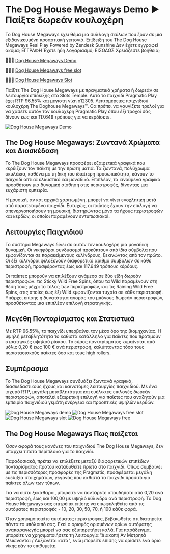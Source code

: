 # The Dog House Megaways Demo ▶ Παίξτε δωρεάν κουλοχέρη

Το Dog House Megaways έχει θέμα μια συλλογή σκύλων που ζουν σε μια εξιδανικευμένη προαστιακή γειτονιά. Επίδειξη του The Dog House Megaways Real Play Powered by Zendesk Sunshine Δεν έχετε εγγραφεί ακόμα; ΕΓΓΡΑΦΗ Έχετε ήδη λογαριασμό; ΕΙΣΟΔΟΣ Χρειάζεστε βοήθεια;

🎰🎰🎰 [Dog House Megaways Demo​](https://tinyurl.com/5cf9vu6b)

💎💎💎 [Dog House Megaways free slot​](https://tinyurl.com/5cf9vu6b)

🌟🌟🌟 [Dog House Megaways Slot​​](https://tinyurl.com/5cf9vu6b)

Παίξτε The Dog House Megaways με πραγματικά χρήματα ή δωρεάν σε λειτουργία επίδειξης στο Slots Temple. Αυτό το παιχνίδι Pragmatic Play έχει RTP 96,55% και μέγιστη νίκη x12305. Λεπτομέρειες παιχνιδιού κουλοχέρη The Doghouse Megaways™. Θα πρέπει να γαυγίζετε τρελοί για να χάσετε αυτόν τον κουλοχέρη Pragmatic Play όπου έξι τροχοί σάς δίνουν έως και 117.649 τρόπους για να κερδίσετε.

![Dog House Megaways Demo​](https://ts2.mm.bing.net/th?q=Dog%20House%20Megaways%20Demo​)


## The Dog House Megaways: Ζωντανά Χρώματα και Διασκέδαση

Το The Dog House Megaways προσφέρει εξαιρετικά γραφικά που κερδίζουν τον παίκτη με την πρώτη ματιά. Τα ζωντανά, πολύχρωμα σκυλάκια, καθένα με τη δική του ιδιαίτερη προσωπικότητα, κάνουν το παιχνίδι οπτικά ελκυστικό και μοναδικό. Επιπλέον, τα κινούμενα γραφικά προσθέτουν μια δυναμική αίσθηση στις περιστροφές, δίνοντας μια ευχάριστη εμπειρία.

Η μουσική, αν και αρχικά χαριτωμένη, μπορεί να γίνει ενοχλητική μετά από παρατεταμένο παιχνίδι. Ευτυχώς, οι παίκτες έχουν την επιλογή να απενεργοποιήσουν τη μουσική, διατηρώντας μόνο τα ήχους περιστροφών και κερδών, οι οποίοι παραμένουν εντυπωσιακοί.

## Λειτουργίες Παιχνιδιού

Το σύστημα Megaways δίνει σε αυτόν τον κουλοχέρη μια μοναδική δυναμική. Οι νικηφόροι συνδυασμοί προκύπτουν από ίδια σύμβολα που εμφανίζονται σε παρακείμενους κυλίνδρους, ξεκινώντας από τον πρώτο. Οι έξι κύλινδροι φιλοξενούν διαφορετικό αριθμό συμβόλων σε κάθε περιστροφή, προσφέροντας έως και 117.649 τρόπους κέρδους.

Οι παίκτες μπορούν να επιλέξουν ανάμεσα σε δύο είδη δωρεάν περιστροφών: τις Sticky Wild Free Spins, όπου τα Wild παραμένουν στη θέση τους μέχρι το τέλος των περιστροφών, και τις Raining Wild Free Spins, στις οποίες έως έξι Wild εμφανίζονται τυχαία σε κάθε περιστροφή. Υπάρχει επίσης η δυνατότητα αγοράς του μπόνους δωρεάν περιστροφών, προσθέτοντας μια επιπλέον επιλογή στρατηγικής.

## Μεγέθη Πονταρίσματος και Στατιστικά

Με RTP 96,55%, το παιχνίδι υπερβαίνει τον μέσο όρο της βιομηχανίας. Η υψηλή μεταβλητότητα το καθιστά κατάλληλο για παίκτες που προτιμούν στρατηγικές υψηλού ρίσκου. Το εύρος πονταρίσματος κυμαίνεται από μόλις 0,20 € έως 100 € ανά περιστροφή, καλύπτοντας τόσο τους περιστασιακούς παίκτες όσο και τους high rollers.

## Συμπέρασμα

Το The Dog House Megaways συνδυάζει ζωντανά γραφικά, διασκεδαστικούς ήχους και καινοτόμες λειτουργίες παιχνιδιού. Με ένα ισχυρό RTP, μεγάλη μεταβλητότητα και ευέλικτες επιλογές δωρεάν περιστροφών, αποτελεί εξαιρετική επιλογή για παίκτες που αναζητούν μια εμπειρία παιχνιδιού γεμάτη ενέργεια και προοπτικές υψηλών κερδών.

![Dog House Megaways demo​​](https://ts2.mm.bing.net/th?q=Dog%20House%20Megaways%20demo​)
![Dog House Megaways free slot​​​](https://ts2.mm.bing.net/th?q=Dog%20House%20Megaways%20free%20slot​)
![Dog House Megaways slot​](https://ts2.mm.bing.net/th?q=Dog%20House%20Megaways%20slot​)
![Dog House Megaways free​](https://ts2.mm.bing.net/th?q=Dog%20House%20Megaways%20free​)


## The Dog House Megaways Πως παίζεται 

Όσον αφορά τους κανόνες του παιχνιδιού The Dog House Megaways, δεν υπάρχει τίποτα περίπλοκο για το παιχνίδι.

Παραδοσιακά, πρέπει να επιλέξετε μεταξύ διαφορετικών επιπέδων πονταρίσματος προτού καταδυθείτε πρώτα στο παιχνίδι. Όπως συμβαίνει με τις περισσότερες προσφορές της Pragmatic, προσφέρεται μεγάλη ευελιξία στοιχημάτων, γεγονός που καθιστά το παιχνίδι προσιτό για παίκτες όλων των τύπων.

Για να είστε ξεκάθαροι, μπορείτε να ποντάρετε οπουδήποτε από 0,20 ανά περιστροφή, έως και 100,00 με υψηλό κύλινδρο ανά περιστροφή. Το Dog House Megaways σας επιτρέπει επίσης να επωφεληθείτε από τις αυτόματες περιστροφές - 10, 20, 30, 50, 70, ή 100 κάθε φορά.

Όταν χρησιμοποιείτε αυτόματες περιστροφές, βεβαιωθείτε ότι διατηρείτε πάντα το υπόλοιπό σας. Εκεί ο ορισμός ορισμένων ορίων αυτόματης αναπαραγωγής μπορεί να σας εξυπηρετήσει καλά. Για παράδειγμα, μπορείτε να χρησιμοποιήσετε τη λειτουργία "Διακοπή Αν Μετρητά Μειώνονται / Αυξάνεται κατά", ενώ μπορείτε επίσης να ορίσετε ένα όριο νίκης εάν το επιθυμείτε.
